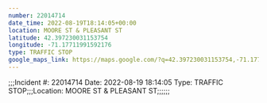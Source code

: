 ```yaml
---
number: 22014714
date_time: 2022-08-19T18:14:05+00:00
location: MOORE ST & PLEASANT ST
latitude: 42.397230031153754
longitude: -71.17711991592176
type: TRAFFIC STOP
google_maps_link: https://maps.google.com/?q=42.397230031153754,-71.17711991592176
---
```


;;;Incident #: 22014714  Date: 2022-08-19 18:14:05   Type: TRAFFIC STOP;;;Location: MOORE ST & PLEASANT ST;;;;;;
